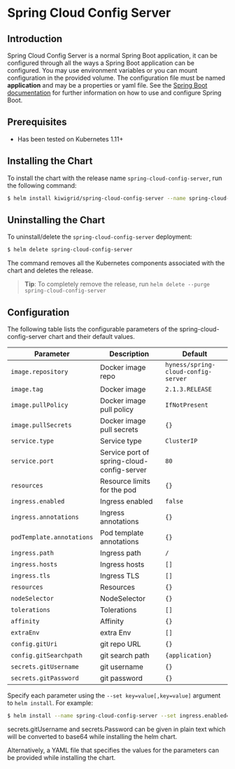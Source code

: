# Spring Cloud Config Server

## Introduction

Spring Cloud Config Server is a normal Spring Boot application, it can be configured through all the ways a Spring Boot application can be configured.  You may use environment variables or you can mount configuration in the provided volume.  The configuration file must be named **application** and may be a properties or yaml file. See the [Spring Boot documentation](http://docs.spring.io/spring-boot/docs/current/reference/htmlsingle/#boot-features-external-config) for further information on how to use and configure Spring Boot.

## Prerequisites

-   Has been tested on Kubernetes 1.11+

## Installing the Chart

To install the chart with the release name `spring-cloud-config-server`, run the following command:

```bash
$ helm install kiwigrid/spring-cloud-config-server --name spring-cloud-config-server
```

## Uninstalling the Chart

To uninstall/delete the `spring-cloud-config-server` deployment:

```bash
$ helm delete spring-cloud-config-server
```

The command removes all the Kubernetes components associated with the chart and deletes the release.

> **Tip**: To completely remove the release, run `helm delete --purge spring-cloud-config-server`

## Configuration

The following table lists the configurable parameters of the spring-cloud-config-server chart and their default values.

| Parameter                                  | Description                               | Default                            |
| ------------------------------------------ | ----------------------------------------- | ---------------------------------- |
| `image.repository`                         | Docker image repo                         | `hyness/spring-cloud-config-server`|
| `image.tag`                                | Docker image                              | `2.1.3.RELEASE`                    |
| `image.pullPolicy`                         | Docker image pull policy                  | `IfNotPresent`                     |
| `image.pullSecrets`                        | Docker image pull secrets                 | `{}`                               |
| `service.type`                             | Service type                              | `ClusterIP`                        |
| `service.port`                             | Service port of spring-cloud-config-server| `80`                               |
| `resources`                                | Resource limits for the pod               | `{}`                               |
| `ingress.enabled`                          | Ingress enabled                           | `false`                            |
| `ingress.annotations`                      | Ingress annotations                       | `{}`                               |
| `podTemplate.annotations`                  | Pod template annotations                  | `{}`                               |
| `ingress.path`                             | Ingress path                              | `/`                                |
| `ingress.hosts`                            | Ingress hosts                             | `[]`                               |
| `ingress.tls`                              | Ingress TLS                               | `[]`                               |
| `resources`                                | Resources                                 | `{}`                               |
| `nodeSelector`                             | NodeSelector                              | `{}`                               |
| `tolerations`                              | Tolerations                               | `[]`                               |
| `affinity`                                 | Affinity                                  | `{}`                               |
| `extraEnv`                                 | extra Env                                 | `[]`                               |
| `config.gitUri`                            | git repo URL                              | `{}`                               |
| `config.gitSearchpath`                     | git search path                           | `{application}`                    |
| `secrets.gitUsername`                      | git username                              | `{}`                               |
| `secrets.gitPassword`                      | git password                              | `{}`                               |


Specify each parameter using the `--set key=value[,key=value]` argument to `helm install`. For example:

```bash
$ helm install --name spring-cloud-config-server --set ingress.enabled=false kiwigrid/spring-cloud-config-server
```
secrets.gitUsername and secrets.Password can be given in plain text which will be converted to base64 while installing the helm chart.


Alternatively, a YAML file that specifies the values for the parameters can be provided while installing the chart.
